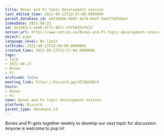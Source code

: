 ```yaml
---
title: Bones and Pi topic development session
last_edited_time: 2022-06-12T12:37:00.0000000
parent_database_id: e9339446-880f-4ef0-8ad7-8ad1f507dded
indexDate: 2021-08-23
id: be2403c3-ee60-4ff1-801c-d1f56dfefb13
notion_url: https://www.notion.so/Bones-and-Pi-topic-development-session-be2403c3ee604ff1801cd1f56dfefb13
object: page
language_level: No limit
talktime: 2021-08-23T14:00:00.0000000
created_time: 2021-08-23T12:57:00.0000000
tags:
- Talk
- 2021-08-23
- Bones
- Pi
archived: false
meeting_link: https://discord.gg/vE7QUXGDnS
hosts:
- Bones
- Pi
name: Bones and Pi topic development session
platform: Discord
parent_type: database_id
---
```


Bones and Pi gets together weekly to develop our next topic for discussion.
Anyone is welcome to pop in!










